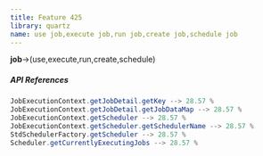 ```yaml
---
title: Feature 425
library: quartz
name: use job,execute job,run job,create job,schedule job
---
```


**job**->(use,execute,run,create,schedule)

##### API References

```java
JobExecutionContext.getJobDetail.getKey --> 28.57 %
JobExecutionContext.getJobDetail.getJobDataMap --> 28.57 %
JobExecutionContext.getScheduler --> 28.57 %
JobExecutionContext.getScheduler.getSchedulerName --> 28.57 %
StdSchedulerFactory.getScheduler --> 28.57 %
Scheduler.getCurrentlyExecutingJobs --> 28.57 %
```
